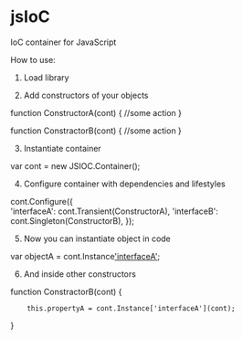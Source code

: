 jsIoC
=====

IoC container for JavaScript

How to use:

1. Load library

<script src='jsioc.min.js'></script>

2. Add constructors of your objects

function ConstructorA(cont) {
	//some action
}

function ConstractorB(cont) {
	//some action
}

3. Instantiate container

var cont = new JSIOC.Container();

4. Configure container with dependencies and lifestyles

cont.Configure({   
            'interfaceA': cont.Transient(ConstructorA),
            'interfaceB': cont.Singleton(ConstructorB),
        });
        
5. Now you can instantiate object in code

var objectA = cont.Instance['interfaceA'](cont);

6. And inside other constructors

function ConstractorB(cont) {
        
        this.propertyA = cont.Instance['interfaceA'](cont);
}

